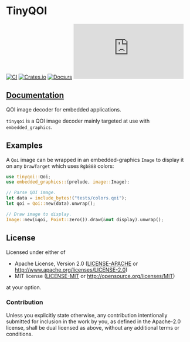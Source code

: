 # TinyQOI

[![CI](https://github.com/embedded-graphics/tinyqoi/actions/workflows/ci.yml/badge.svg)](https://github.com/embedded-graphics/tinyqoi/actions/workflows/ci.yml)
[![Crates.io](https://img.shields.io/crates/v/tinyqoi.svg)](https://crates.io/crates/tinyqoi)
[![Docs.rs](https://docs.rs/tinyqoi/badge.svg)](https://docs.rs/tinyqoi)
[![embedded-graphics on Matrix](https://img.shields.io/matrix/rust-embedded-graphics:matrix.org)](https://matrix.to/#/#rust-embedded-graphics:matrix.org)

## [Documentation](https://docs.rs/tinyqoi)

QOI image decoder for embedded applications.

`tinyqoi` is a QOI image decoder mainly targeted at use with `embedded_graphics`.

## Examples

A `Qoi` image can be wrapped in an embedded-graphics `Image` to display
it on any `DrawTarget` which uses `Rgb888` colors:

```rust
use tinyqoi::Qoi;
use embedded_graphics::{prelude, image::Image};

// Parse QOI image.
let data = include_bytes!("tests/colors.qoi");
let qoi = Qoi::new(data).unwrap();

// Draw image to display.
Image::new(&qoi, Point::zero()).draw(&mut display).unwrap();
```

## License

Licensed under either of

- Apache License, Version 2.0 ([LICENSE-APACHE](LICENSE-APACHE) or http://www.apache.org/licenses/LICENSE-2.0)
- MIT license ([LICENSE-MIT](LICENSE-MIT) or http://opensource.org/licenses/MIT)

at your option.

### Contribution

Unless you explicitly state otherwise, any contribution intentionally submitted for inclusion in the
work by you, as defined in the Apache-2.0 license, shall be dual licensed as above, without any
additional terms or conditions.
